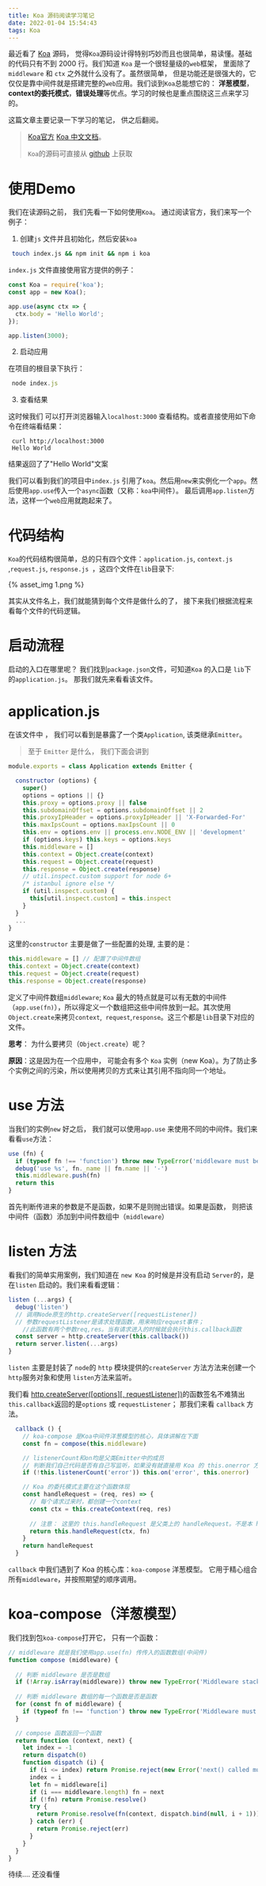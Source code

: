 ```yaml
---
title: Koa 源码阅读学习笔记
date: 2022-01-04 15:54:43
tags: Koa
---
```


最近看了 [Koa](https://koajs.com/#) 源码， 觉得`Koa`源码设计得特别巧妙而且也很简单，易读懂。基础的代码只有不到 2000 行。我们知道 `Koa` 是一个很轻量级的`web`框架， 里面除了`middleware` 和 `ctx` 之外就什么没有了。虽然很简单， 但是功能还是很强大的，它仅仅是靠中间件就是搭建完整的`web`应用。我们谈到`Koa`总能想它的： **洋葱模型**， **context的委托模式**，**错误处理**等优点。学习的时候也是重点围绕这三点来学习的。

这篇文章主要记录一下学习的笔记， 供之后翻阅。

> [Koa官方](https://koajs.com/#)  [Koa  中文文档](https://koa.bootcss.com/)。
>
> `Koa`的源码可直接从 [github](https://github.com/koajs/koa) 上获取



<!--more-->

# 使用Demo

我们在读源码之前， 我们先看一下如何使用`Koa`。 通过阅读官方，我们来写一个例子：

1. 创建`js` 文件并且初始化，然后安装`koa`

```bash
 touch index.js && npm init && npm i koa
```

`index.js` 文件直接使用官方提供的例子：

```javascript
const Koa = require('koa');
const app = new Koa();

app.use(async ctx => {
  ctx.body = 'Hello World';
});

app.listen(3000);
```



2. 启动应用

在项目的根目录下执行： 

   ```js
    node index.js
   ```

   


3. 查看结果


这时候我们 可以打开浏览器输入`localhost:3000` 查看结构。或者直接使用如下命令在终端看结果：

   ```
    curl http://localhost:3000
    Hello World
   ```

   结果返回了了"Hello World"文案

   


我们可以看到我们的项目中`index.js` 引用了`koa`。然后用`new`来实例化一个`app`。然后使用`app.use`传入一个`async`函数（又称：`koa`中间件）。 最后调用`app.listen`方法，这样一个`web`应用就跑起来了。

# 代码结构

`Koa`的代码结构很简单，总的只有四个文件：`application.js`,  `context.js`   ,`request.js`,  `response.js `，这四个文件在`lib`目录下:

{% asset_img 1.png %}

其实从文件名上，我们就能猜到每个文件是做什么的了， 接下来我们根据流程来看每个文件的代码逻辑。



# 启动流程

启动的入口在哪里呢？ 我们找到`package.json`文件，可知道`Koa` 的入口是 `lib`下的`application.js`。 那我们就先来看看该文件。

# application.js

在该文件中 ， 我们可以看到是暴露了一个类`Application`, 该类继承`Emitter`。

> 至于 `Emitter` 是什么， 我们下面会讲到

```javascript
module.exports = class Application extends Emitter {

  constructor (options) {
    super()
    options = options || {}
    this.proxy = options.proxy || false
    this.subdomainOffset = options.subdomainOffset || 2
    this.proxyIpHeader = options.proxyIpHeader || 'X-Forwarded-For'
    this.maxIpsCount = options.maxIpsCount || 0
    this.env = options.env || process.env.NODE_ENV || 'development'
    if (options.keys) this.keys = options.keys
    this.middleware = [] 
    this.context = Object.create(context)
    this.request = Object.create(request)
    this.response = Object.create(response)
    // util.inspect.custom support for node 6+
    /* istanbul ignore else */
    if (util.inspect.custom) {
      this[util.inspect.custom] = this.inspect
    }
  }
  ...
}
```

这里的`constructor`  主要是做了一些配置的处理, 主要的是： 

```javascript
this.middleware = [] // 配置了中间件数组
this.context = Object.create(context)
this.request = Object.create(request)
this.response = Object.create(response)
```

定义了中间件数组`middleware`; `Koa` 最大的特点就是可以有无数的中间件（`app.use(fn)`），所以得定义一个数组把这些中间件放到一起。其次使用`Object.create`来拷贝`context`,` request`,`response`。这三个都是`lib`目录下对应的文件。

**思考**： 为什么要拷贝（`Object.create`）呢？

**原因**：这是因为在一个应用中， 可能会有多个 `Koa` 实例（new Koa）。为了防止多个实例之间的污染，所以使用拷贝的方式来让其引用不指向同一个地址。

# use 方法

当我们的实例`new` 好之后， 我们就可以使用`app.use` 来使用不同的中间件。我们来看看`use`方法：

```javascript
use (fn) {
  if (typeof fn !== 'function') throw new TypeError('middleware must be a function!')
  debug('use %s', fn._name || fn.name || '-')
  this.middleware.push(fn)
  return this
}
```

首先判断传进来的参数是不是函数，如果不是则抛出错误。如果是函数， 则把该中间件（函数）添加到中间件数组中（`middleware`）

# listen 方法

看我们的简单实用案例，我们知道在 `new Koa` 的时候是并没有启动 `Server`的，是在`listen` 启动的。我们来看看逻辑：

```javascript
listen (...args) {
  debug('listen')
  // 调用Node原生的http.createServer([requestListener])
  // 参数requestListener是请求处理函数，用来响应request事件；
	//此函数有两个参数req,res。当有请求进入的时候就会执行this.callback函数
  const server = http.createServer(this.callback())
  return server.listen(...args)
}
```

`listen` 主要是封装了 `node`的 `http` 模块提供的`createServer` 方法方法来创建一个`http`服务对象和使用 `listen`方法来监听。

我们看 [http.createServer([options][, requestListener])](http://nodejs.cn/api/http.html#httpcreateserveroptions-requestlistener)的函数签名不难猜出 `this.callback`返回的是`options` 或 `requestListener`； 那我们来看 `callback` 方法。

```javascript
  callback () {
    // koa-compose 是Koa中间件洋葱模型的核心，具体讲解在下面
    const fn = compose(this.middleware)

    // listenerCount和on均是父类Emitter中的成员
    // 判断我们自己代码是否有自己写监听，如果没有就直接用 Koa 的 this.onerror 方法
    if (!this.listenerCount('error')) this.on('error', this.onerror)

   	// Koa 的委托模式主要在这个函数体现
    const handleRequest = (req, res) => {
      // 每个请求过来时，都创建一个context
      const ctx = this.createContext(req, res)
      
      // 注意： 这里的 this.handleRequest 是父类上的 handleRequest。不是本 handleRequest
      return this.handleRequest(ctx, fn)
    }
    return handleRequest
  }
```

`callback` 中我们遇到了 Koa 的核心库：`koa-compose` 洋葱模型。 它用于精心组合所有`middleware`，并按照期望的顺序调用。

# koa-compose（洋葱模型）

我们找到包`koa-compose`打开它， 只有一个函数：

```javascript
// middleware 就是我们使用app.use(fn) 传传入的函数数组(中间件)
function compose (middleware) {
  
  // 判断 middleware 是否是数组
  if (!Array.isArray(middleware)) throw new TypeError('Middleware stack must be an array!')
 
  // 判断 middleware 数组的每一个函数是否是函数
  for (const fn of middleware) {
    if (typeof fn !== 'function') throw new TypeError('Middleware must be composed of functions!')
  }

  // compose 函数返回一个函数
  return function (context, next) {
    let index = -1
    return dispatch(0)
    function dispatch (i) {
      if (i <= index) return Promise.reject(new Error('next() called multiple times'))
      index = i
      let fn = middleware[i]
      if (i === middleware.length) fn = next
      if (!fn) return Promise.resolve()
      try {
        return Promise.resolve(fn(context, dispatch.bind(null, i + 1)));
      } catch (err) {
        return Promise.reject(err)
      }
    }
  }
}
```

待续.... 还没看懂
